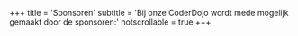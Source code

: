+++
title = 'Sponsoren'
subtitle = 'Bij onze CoderDojo wordt mede mogelijk gemaakt door de sponsoren:'
notscrollable = true
+++